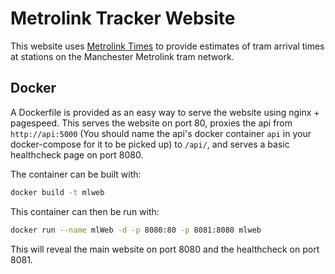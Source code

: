 # Metrolink Tracker Website

This website uses [Metrolink Times](https://github.com/j616/metrolinkTimes) to provide estimates of tram arrival times at stations on the Manchester Metrolink tram network.

## Docker

A Dockerfile is provided as an easy way to serve the website using nginx + pagespeed. This serves the website on port 80, proxies the api from `http://api:5000` (You should name the api's docker container `api` in your docker-compose for it to be picked up) to `/api/`, and serves a basic healthcheck page on port 8080.

The container can be built with:
```bash
docker build -t mlweb
```

This container can then be run with:
```bash
docker run --name mlWeb -d -p 8080:80 -p 8081:8080 mlweb
```

This will reveal the main website on port 8080 and the healthcheck on port 8081.
